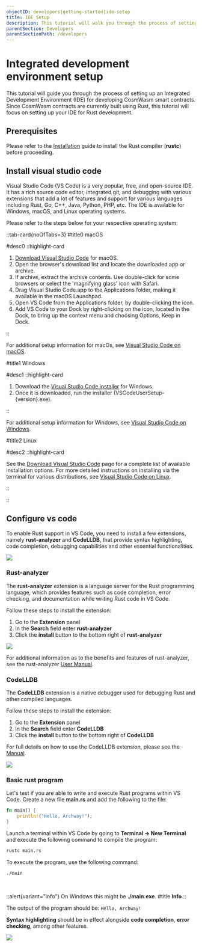 ```yaml
---
objectID: developers|getting-started|ide-setup
title: IDE Setup
description: This tutorial will walk you through the process of setting up an IDE for developing CosmWasm smart contracts
parentSection: Developers
parentSectionPath: /developers
---
```


# Integrated development environment setup

This tutorial will guide you through the process of setting up an Integrated Development Environment (IDE) for developing CosmWasm smart contracts. Since CosmWasm contracts are currently built using Rust, this tutorial will focus on setting up your IDE for Rust development.

## Prerequisites

Please refer to the [Installation](./install) guide to install the Rust compiler (**rustc**) before proceeding.

## Install visual studio code

Visual Studio Code (VS Code) is a very popular, free, and open-source IDE. It has a rich source code editor, integrated git, and debugging with various extensions that add a lot of features and support for various languages including Rust, Go, C++, Java, Python, PHP, etc. The IDE is available for Windows, macOS, and Linux operating systems.

Please refer to the steps below for your respective operating system:

::tab-card{noOfTabs=3}
#title0
macOS

#desc0
::highlight-card

1. <a href="https://code.visualstudio.com/Download" target="_blank">Download Visual Studio Code</a> for macOS.
2. Open the browser's download list and locate the downloaded app or archive.
3. If archive, extract the archive contents. Use double-click for some browsers or select the 'magnifying glass' icon with Safari.
4. Drag Visual Studio Code.app to the Applications folder, making it available in the macOS Launchpad.
5. Open VS Code from the Applications folder, by double-clicking the icon.
6. Add VS Code to your Dock by right-clicking on the icon, located in the Dock, to bring up the context menu and choosing Options, Keep in Dock.

::

For additional setup information for macOs, see <a href="https://code.visualstudio.com/docs/setup/mac" target="_blank">Visual Studio Code on macOS</a>.

#title1
Windows

#desc1
::highlight-card

1. Download the <a href="https://go.microsoft.com/fwlink/?LinkID=534107" target="_blank">Visual Studio Code installer</a> for Windows.
2. Once it is downloaded, run the installer (VSCodeUserSetup-{version}.exe).

::

For additional setup information for Windows, see <a href="https://code.visualstudio.com/docs/setup/windows" target="_blank">Visual Studio Code on Windows</a>.

#title2
Linux

#desc2
::highlight-card

See the <a href="https://code.visualstudio.com/download" target="_blank">Download Visual Studio Code</a> page for a complete list of available installation options. For more detailed instructions on installing via the terminal for various distributions, see <a href="https://code.visualstudio.com/docs/setup/linux" target="_blank">Visual Studio Code on Linux</a>.

::

::

## Configure vs code

To enable Rust support in VS Code, you need to install a few extensions, namely **rust-analyzer** and **CodeLLDB**, that provide syntax highlighting, code completion, debugging capabilities and other essential functionalities.

![](/images/docs/idesetup-open-vs-code.png)

### Rust-analyzer

The **rust-analyzer** extension is a language server for the Rust programming language, which provides features such as code completion, error checking, and documentation while writing Rust code in VS Code.

Follow these steps to install the extension:

1. Go to the **Extension** panel
2. In the **Search** field enter **rust-analyzer**
3. Click the **install** button to the bottom right of **rust-analyzer**


![](/images/docs/idesetup-install-rust-analyzer.png)

For additional information as to the benefits and features of rust-analyzer, see the rust-analyzer <a href="https://rust-analyzer.github.io/manual.html" target="_blank">User Manual</a>.

### CodeLLDB

The **CodeLLDB** extension is a native debugger used for debugging Rust and other compiled languages.

Follow these steps to install the extension:

1. Go to the **Extension** panel
2. In the **Search** field enter **CodeLLDB**
3. Click the **install** button to the bottom right of **CodeLLDB**

For full details on how to use the CodeLLDB extension, please see the <a href="https://github.com/vadimcn/codelldb/blob/v1.9.0/MANUAL.md" target="_blank">Manual</a>.

![](/images/docs/idesetup-install-codeLLdb.png)

### Basic rust program

Let's test if you are able to write and execute Rust programs within VS Code.
Create a new file **main.rs** and add the following to the file:

```rust
fn main() {
    println!("Hello, Archway!");
}
```

Launch a terminal within VS Code by going to **Terminal -> New Terminal** and execute the following command to compile the program:

```bash
rustc main.rs
```

To execute the program, use the following command:

```bash
./main
```
<br>

::alert{variant="info"}
On Windows this might be **./main.exe**.
#title
**Info**
::

The output of the program should be:
`Hello, Archway!`

**Syntax highlighting** should be in effect alongside **code completion**, **error checking**, among other features.


![](/images/docs/idesetup-compile-and-run.png)